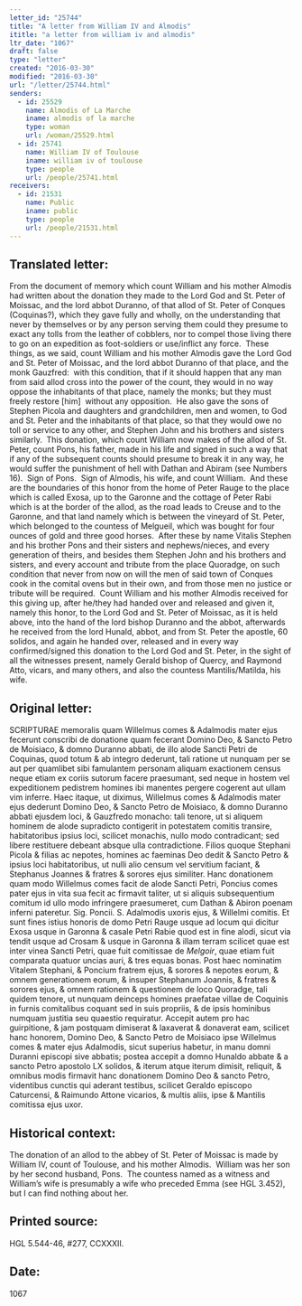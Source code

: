 ```yaml
---
letter_id: "25744"
title: "A letter from William IV and Almodis"
ititle: "a letter from william iv and almodis"
ltr_date: "1067"
draft: false
type: "letter"
created: "2016-03-30"
modified: "2016-03-30"
url: "/letter/25744.html"
senders:
  - id: 25529
    name: Almodis of La Marche
    iname: almodis of la marche
    type: woman
    url: /woman/25529.html
  - id: 25741
    name: William IV of Toulouse
    iname: william iv of toulouse
    type: people
    url: /people/25741.html
receivers:
  - id: 21531
    name: Public
    iname: public
    type: people
    url: /people/21531.html
---
```

<h2> Translated letter:</h2><p>From the document of memory which count William and his mother Almodis had written about the donation they made to the Lord God and St. Peter of Moissac, and the lord abbot Duranno, of that allod of St. Peter of Conques (Coquinas?), which they gave fully and wholly, on the understanding that never by themselves or by any person serving them could they presume to exact any tolls from the leather of cobblers, nor to compel those living there to go on an expedition as foot-soldiers or use/inflict any force.&nbsp; These things, as we said, count William and his mother Almodis gave the Lord God and St. Peter of Moissac, and the lord abbot Duranno of that place, and the monk Gauzfred:&nbsp; with this condition, that if it should happen that any man from said allod cross into the power of the count, they would in no way oppose the inhabitants of that place, namely the monks; but they must freely restore [him]&nbsp; without any opposition.&nbsp; He also gave the sons of Stephen Picola and daughters and grandchildren, men and women, to God and St. Peter and the inhabitants of that place, so that they would owe no toll or service to any other, and Stephen John and his brothers and sisters similarly.&nbsp; This donation, which count William now makes of the allod of St. Peter, count Pons, his father, made in his life and signed in such a way that if any of the subsequent counts should presume to break it in any way, he would suffer the punishment of hell with Dathan and Abiram (see Numbers 16).&nbsp; Sign of Pons.&nbsp; Sign of Almodis, his wife, and count William.&nbsp; And these are the boundaries of this honor from the home of Peter Rauge to the place which is called Exosa, up to the Garonne and the cottage of Peter Rabi which is at the border of the allod, as the road leads to Creuse and to the Garonne, and that land namely which is between the vineyard of St. Peter, which belonged to the countess of Melgueil, which was bought for four ounces of gold and three good horses.&nbsp; After these by name Vitalis Stephen and his brother Pons and their sisters and nephews/nieces, and every generation of theirs, and besides them Stephen John and his brothers and sisters, and every account and tribute from the place Quoradge, on such condition that never from now on will the men of said town of Conques cook in the comital ovens but in their own, and from those men no justice or tribute will be required.&nbsp; Count William and his mother Almodis received for this giving up, after he/they had handed over and released and given it, namely this honor, to the Lord God and St. Peter of Moissac, as it is held above, into the hand of the lord bishop Duranno and the abbot, afterwards he received from the lord Hunald, abbot, and from St. Peter the apostle, 60 solidos, and again he handed over, released and in every way confirmed/signed this donation to the Lord God and St. Peter, in the sight of all the witnesses present, namely Gerald bishop of Quercy, and Raymond Atto, vicars, and many others, and also the countess Mantilis/Matilda, his wife.&nbsp;</p><h2 class="mt-4"> Original letter:</h2><p>SCRIPTURAE memoralis quam Willelmus comes &amp; Adalmodis mater ejus fecerunt conscribi de donatione quam fecerant Domino Deo, &amp; Sancto Petro de Moisiaco, &amp; domno Duranno abbati, de illo alode Sancti Petri de Coquinas, quod totum &amp; ab integro dederunt, tali ratione ut nunquam per se aut per quamlibet sibi famulantem personam aliquam exactionem cen­sus neque etiam ex coriis sutorum facere praesumant, sed neque in hostem vel expeditionem pedistrem homines ibi manentes pergere cogerent aut ullam vim inferre. Haec itaque, ut diximus, Willelmus comes &amp; Adalmodis mater ejus dederunt Domino Deo, &amp; Sancto Petro de Moisiaco, &amp; domno Duranno abbati ejusdem loci, &amp; Gauzfredo monacho: tali tenore, ut si aliquem hominem de alode supradicto contigerit in potestatem comitis transire, habitatoribus ipsius loci, scilicet monachis, nullo modo contradicant; sed libere restituere debeant absque ulla contradictione. Filios quoque Stephani Picola &amp; filias ac nepotes, homi­nes ac faeminas Deo dedit &amp; Sancto Petro &amp; ipsius loci habitatoribus, ut nulli alio censum vel servitium faciant, &amp; Stephanus Joannes &amp; fratres &amp; sorores ejus similiter. Hanc donationem quam modo Willelmus comes facit de alode Sancti Petri, Poncius comes pater ejus in vita sua fecit ac firmavit taliter, ut si aliquis subsequentium comitum id ullo modo infringere praesumeret, cum Dathan &amp; Abiron poenam inferni pateretur. Sig. Poncii. S. Adalmodis uxoris ejus, &amp; Willelmi comitis. Et sunt fines istius honoris de domo Petri Rauge usque ad locum qui dicitur Exosa usque in Garonna &amp; casale Petri Rabie quod est in fine alodi, sicut via tendit usque ad Crosam &amp; usque in Garonna &amp; illam terram scilicet quae est inter vinea Sancti Petri, quae fuit comitissae de <i>Melgoir</i>, quae etiam fuit comparata quatuor uncias auri, &amp; tres equas bonas. Post haec nominatim Vitalem Stephani, &amp; Poncium fratrem ejus, &amp; sorores &amp; nepotes eorum, &amp; omnem generationem eorum, &amp; insuper Stephanum Joannis, &amp; fratres &amp; sorores ejus, &amp; omnem rationem &amp; questionem de loco Quoradge, tali quidem tenore, ut nunquam deinceps homines praefatae villae de Coquinis in furnis comitalibus coquant sed in suis propriis, &amp; de ipsis hominibus numquam justitia seu quaestio requiratur. Accepit autem pro hac guirpitione, &amp; jam postquam dimiserat &amp; laxaverat &amp; donaverat eam, scilicet hanc honorem, Domino Deo, &amp; Sancto Petro de Moisiaco ipse Willel­mus comes &amp; mater ejus Adalmodis, sicut superius habetur, in manu domni Duranni episcopi sive abbatis; postea accepit a domno Hunaldo abbate &amp; a sancto Petro apostolo LX solidos, &amp; iterum atque iterum dimisit, reliquit, &amp; omnibus modis firmavit hanc donationem Domino Deo &amp; sancto Petro, videntibus cunctis qui aderant testibus, scilicet Geraldo episcopo Caturcensi, &amp; Raimundo Attone vicarios, &amp; multis aliis, ipse &amp; Mantilis comitissa ejus uxor.</p><h2 class="mt-4"> Historical context:</h2><p>The donation of an allod to the abbey of St. Peter of Moissac is made by William IV, count of Toulouse, and his mother Almodis.&nbsp; William was her son by her second husband, Pons.&nbsp; The countess named as a witness and William’s wife is presumably a wife who preceded Emma (see HGL 3.452), but I can find nothing about her.&nbsp;&nbsp;</p><h2 class="mt-4"> Printed source:</h2><p>HGL 5.544-46, #277, CCXXXII.</p><h2 class="mt-4"> Date:</h2>1067